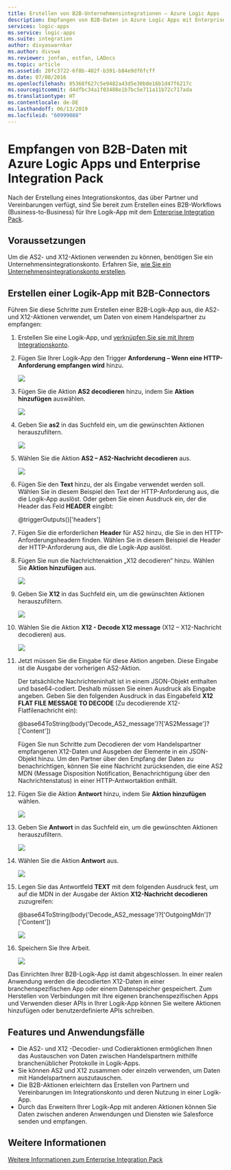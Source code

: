 ```yaml
---
title: Erstellen von B2B-Unternehmensintegrationen – Azure Logic Apps | Microsoft-Dokumentation
description: Empfangen von B2B-Daten in Azure Logic Apps mit Enterprise Integration Pack
services: logic-apps
ms.service: logic-apps
ms.suite: integration
author: divyaswarnkar
ms.author: divswa
ms.reviewer: jonfan, estfan, LADocs
ms.topic: article
ms.assetid: 20fc3722-6f8b-402f-b391-b84e9df6fcff
ms.date: 07/08/2016
ms.openlocfilehash: 05368f627c5e9482a43d5e30b0e16b1d47f6217c
ms.sourcegitcommit: d4dfbc34a1f03488e1b7bc5e711a11b72c717ada
ms.translationtype: HT
ms.contentlocale: de-DE
ms.lasthandoff: 06/13/2019
ms.locfileid: "60999088"
---
```

# <a name="receive-b2b-data-with-azure-logic-apps-and-enterprise-integration-pack"></a>Empfangen von B2B-Daten mit Azure Logic Apps und Enterprise Integration Pack

Nach der Erstellung eines Integrationskontos, das über Partner und Vereinbarungen verfügt, sind Sie bereit zum Erstellen eines B2B-Workflows (Business-to-Business) für Ihre Logik-App mit dem [Enterprise Integration Pack](logic-apps-enterprise-integration-overview.md).

## <a name="prerequisites"></a>Voraussetzungen

Um die AS2- und X12-Aktionen verwenden zu können, benötigen Sie ein Unternehmensintegrationskonto. Erfahren Sie, [wie Sie ein Unternehmensintegrationskonto erstellen](../logic-apps/logic-apps-enterprise-integration-accounts.md).

## <a name="create-a-logic-app-with-b2b-connectors"></a>Erstellen einer Logik-App mit B2B-Connectors

Führen Sie diese Schritte zum Erstellen einer B2B-Logik-App aus, die AS2- und X12-Aktionen verwendet, um Daten von einem Handelspartner zu empfangen:

1. Erstellen Sie eine Logik-App, und [verknüpfen Sie sie mit Ihrem Integrationskonto](../logic-apps/logic-apps-enterprise-integration-accounts.md).

2. Fügen Sie Ihrer Logik-App den Trigger **Anforderung – Wenn eine HTTP-Anforderung empfangen wird** hinzu.

    ![](./media/logic-apps-enterprise-integration-b2b/flatfile-1.png)

3. Fügen Sie die Aktion **AS2 decodieren** hinzu, indem Sie **Aktion hinzufügen** auswählen.

    ![](./media/logic-apps-enterprise-integration-b2b/transform-2.png)

4. Geben Sie **as2** in das Suchfeld ein, um die gewünschten Aktionen herauszufiltern.

    ![](./media/logic-apps-enterprise-integration-b2b/b2b-5.png)

5. Wählen Sie die Aktion **AS2 – AS2-Nachricht decodieren** aus.

    ![](./media/logic-apps-enterprise-integration-b2b/b2b-6.png)

6. Fügen Sie den **Text** hinzu, der als Eingabe verwendet werden soll. 
   Wählen Sie in diesem Beispiel den Text der HTTP-Anforderung aus, die die Logik-App auslöst. Oder geben Sie einen Ausdruck ein, der die Header das Feld **HEADER** eingibt:

    @triggerOutputs()['headers']

7. Fügen Sie die erforderlichen **Header** für AS2 hinzu, die Sie in den HTTP-Anforderungsheadern finden. 
   Wählen Sie in diesem Beispiel die Header der HTTP-Anforderung aus, die die Logik-App auslöst.

8. Fügen Sie nun die Nachrichtenaktion „X12 decodieren“ hinzu. Wählen Sie **Aktion hinzufügen** aus.

    ![](./media/logic-apps-enterprise-integration-b2b/b2b-9.png)

9. Geben Sie **X12** in das Suchfeld ein, um die gewünschten Aktionen herauszufiltern.

    ![](./media/logic-apps-enterprise-integration-b2b/b2b-10.png)

10. Wählen Sie die Aktion **X12 - Decode X12 message** (X12 – X12-Nachricht decodieren) aus.

    ![](./media/logic-apps-enterprise-integration-b2b/b2b-as2message.png)

11. Jetzt müssen Sie die Eingabe für diese Aktion angeben. 
    Diese Eingabe ist die Ausgabe der vorherigen AS2-Aktion.

    Der tatsächliche Nachrichteninhalt ist in einem JSON-Objekt enthalten und base64-codiert. Deshalb müssen Sie einen Ausdruck als Eingabe angeben. 
    Geben Sie den folgenden Ausdruck in das Eingabefeld **X12 FLAT FILE MESSAGE TO DECODE** (Zu decodierende X12-Flatfilenachricht ein):
    
    @base64ToString(body('Decode_AS2_message')?['AS2Message']?['Content'])

    Fügen Sie nun Schritte zum Decodieren der vom Handelspartner empfangenen X12-Daten und Ausgeben der Elemente in ein JSON-Objekt hinzu. 
    Um den Partner über den Empfang der Daten zu benachrichtigen, können Sie eine Nachricht zurücksenden, die eine AS2 MDN (Message Disposition Notification, Benachrichtigung über den Nachrichtenstatus) in einer HTTP-Antwortaktion enthält.

12. Fügen Sie die Aktion **Antwort** hinzu, indem Sie **Aktion hinzufügen** wählen.

    ![](./media/logic-apps-enterprise-integration-b2b/b2b-14.png)

13. Geben Sie **Antwort** in das Suchfeld ein, um die gewünschten Aktionen herauszufiltern.

    ![](./media/logic-apps-enterprise-integration-b2b/b2b-15.png)

14. Wählen Sie die Aktion **Antwort** aus.

    ![](./media/logic-apps-enterprise-integration-b2b/b2b-16.png)

15. Legen Sie das Antwortfeld **TEXT** mit dem folgenden Ausdruck fest, um auf die MDN in der Ausgabe der Aktion **X12-Nachricht decodieren** zuzugreifen:

    @base64ToString(body('Decode_AS2_message')?['OutgoingMdn']?['Content'])

    ![](./media/logic-apps-enterprise-integration-b2b/b2b-17.png)  

16. Speichern Sie Ihre Arbeit.

    ![](./media/logic-apps-enterprise-integration-b2b/transform-5.png)  

Das Einrichten Ihrer B2B-Logik-App ist damit abgeschlossen. In einer realen Anwendung werden die decodierten X12-Daten in einer branchenspezifischen App oder einem Datenspeicher gespeichert. Zum Herstellen von Verbindungen mit Ihre eigenen branchenspezifischen Apps und Verwenden dieser APIs in Ihrer Logik-App können Sie weitere Aktionen hinzufügen oder benutzerdefinierte APIs schreiben.

## <a name="features-and-use-cases"></a>Features und Anwendungsfälle

* Die AS2- und X12 -Decodier- und Codieraktionen ermöglichen Ihnen das Austauschen von Daten zwischen Handelspartnern mithilfe branchenüblicher Protokolle in Logik-Apps.
* Sie können AS2 und X12 zusammen oder einzeln verwenden, um Daten mit Handelspartnern auszutauschen.
* Die B2B-Aktionen erleichtern das Erstellen von Partnern und Vereinbarungen im Integrationskonto und deren Nutzung in einer Logik-App.
* Durch das Erweitern Ihrer Logik-App mit anderen Aktionen können Sie Daten zwischen anderen Anwendungen und Diensten wie Salesforce senden und empfangen.

## <a name="learn-more"></a>Weitere Informationen
[Weitere Informationen zum Enterprise Integration Pack](logic-apps-enterprise-integration-overview.md)
